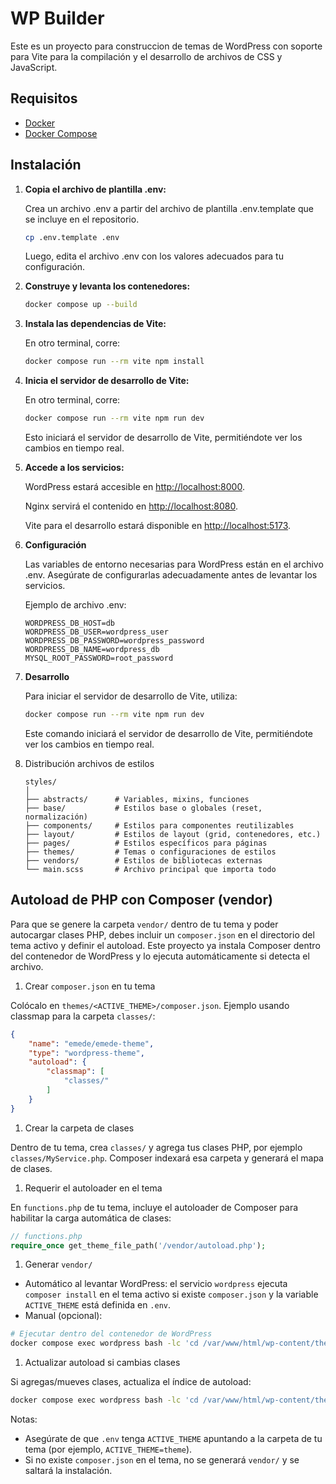 # WP Builder

Este es un proyecto para construccion de temas de WordPress con soporte para Vite para la compilación y el desarrollo de archivos de CSS y JavaScript.

## Requisitos

- [Docker](https://www.docker.com/get-started)
- [Docker Compose](https://docs.docker.com/compose/install/)

## Instalación

1. **Copia el archivo de plantilla .env:**

    Crea un archivo .env a partir del archivo de plantilla .env.template que se incluye en el repositorio.

    ```bash
    cp .env.template .env
    ```

    Luego, edita el archivo .env con los valores adecuados para tu configuración.

2. **Construye y levanta los contenedores:**

    ```bash
    docker compose up --build
    ```

3. **Instala las dependencias de Vite:**

    En otro terminal, corre:

    ```bash
    docker compose run --rm vite npm install
    ```

4. **Inicia el servidor de desarrollo de Vite:**

    En otro terminal, corre:

    ```bash
    docker compose run --rm vite npm run dev
    ```
    
    Esto iniciará el servidor de desarrollo de Vite, permitiéndote ver los cambios en tiempo real.

5. **Accede a los servicios:**

    WordPress estará accesible en <http://localhost:8000>.

    Nginx servirá el contenido en <http://localhost:8080>.

    Vite para el desarrollo estará disponible en <http://localhost:5173>.

6. **Configuración**

    Las variables de entorno necesarias para WordPress están en el archivo .env. Asegúrate de configurarlas adecuadamente antes de levantar los servicios.

    Ejemplo de archivo .env:

    ```env
    WORDPRESS_DB_HOST=db
    WORDPRESS_DB_USER=wordpress_user
    WORDPRESS_DB_PASSWORD=wordpress_password
    WORDPRESS_DB_NAME=wordpress_db
    MYSQL_ROOT_PASSWORD=root_password
    ```

7. **Desarrollo**

    Para iniciar el servidor de desarrollo de Vite, utiliza:

    ```bash
    docker compose run --rm vite npm run dev
    ```

    Este comando iniciará el servidor de desarrollo de Vite, permitiéndote ver los cambios en tiempo real.

8. Distribución archivos de estilos

   ```plaintext
   styles/
   │
   ├── abstracts/      # Variables, mixins, funciones
   ├── base/           # Estilos base o globales (reset, normalización)
   ├── components/     # Estilos para componentes reutilizables
   ├── layout/         # Estilos de layout (grid, contenedores, etc.)
   ├── pages/          # Estilos específicos para páginas
   ├── themes/         # Temas o configuraciones de estilos
   ├── vendors/        # Estilos de bibliotecas externas
   └── main.scss       # Archivo principal que importa todo
   ```

## Autoload de PHP con Composer (vendor)

Para que se genere la carpeta `vendor/` dentro de tu tema y poder autocargar clases PHP, debes incluir un `composer.json` en el directorio del tema activo y definir el autoload. Este proyecto ya instala Composer dentro del contenedor de WordPress y lo ejecuta automáticamente si detecta el archivo.

1. Crear `composer.json` en tu tema

Colócalo en `themes/<ACTIVE_THEME>/composer.json`. Ejemplo usando classmap para la carpeta `classes/`:

```json
{
    "name": "emede/emede-theme",
    "type": "wordpress-theme",
    "autoload": {
        "classmap": [
            "classes/"
        ]
    }
}
```

1. Crear la carpeta de clases

Dentro de tu tema, crea `classes/` y agrega tus clases PHP, por ejemplo `classes/MyService.php`. Composer indexará esa carpeta y generará el mapa de clases.

1. Requerir el autoloader en el tema

En `functions.php` de tu tema, incluye el autoloader de Composer para habilitar la carga automática de clases:

```php
// functions.php
require_once get_theme_file_path('/vendor/autoload.php');
```

1. Generar `vendor/`

- Automático al levantar WordPress: el servicio `wordpress` ejecuta `composer install` en el tema activo si existe `composer.json` y la variable `ACTIVE_THEME` está definida en `.env`.
- Manual (opcional):

```bash
# Ejecutar dentro del contenedor de WordPress
docker compose exec wordpress bash -lc 'cd /var/www/html/wp-content/themes/$ACTIVE_THEME && composer install --no-dev --optimize-autoloader'
```

1. Actualizar autoload si cambias clases

Si agregas/mueves clases, actualiza el índice de autoload:

```bash
docker compose exec wordpress bash -lc 'cd /var/www/html/wp-content/themes/$ACTIVE_THEME && composer dump-autoload -o'
```

Notas:

- Asegúrate de que `.env` tenga `ACTIVE_THEME` apuntando a la carpeta de tu tema (por ejemplo, `ACTIVE_THEME=theme`).
- Si no existe `composer.json` en el tema, no se generará `vendor/` y se saltará la instalación.
